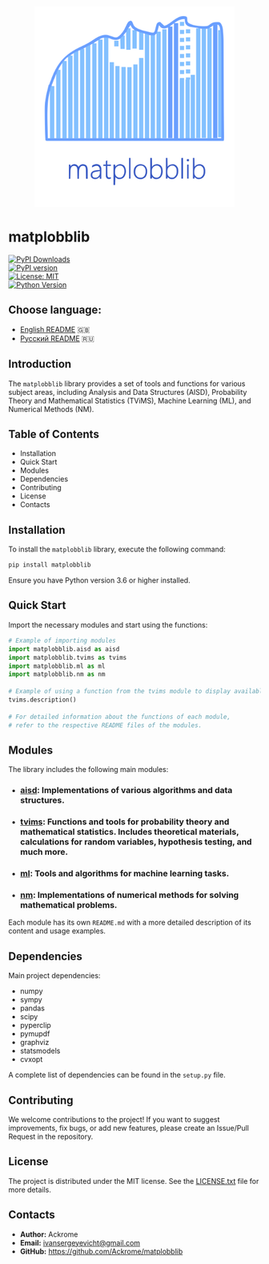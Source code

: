 <center>
    <img src="https://github.com/Ackrome/matplobblib/blob/master/image/notes/icon.svg" alt="icon" width="400" />
</center>

# matplobblib

[![PyPI Downloads](https://img.shields.io/pypi/dm/matplobblib.svg?label=PyPI%20downloads)](
https://pypi.org/project/matplobblib/)<br>
[![PyPI version](https://badge.fury.io/py/matplobblib.svg)](https://badge.fury.io/py/matplobblib)<br>
[![License: MIT](https://img.shields.io/badge/License-MIT-yellow.svg)](https://opensource.org/licenses/MIT)<br>
[![Python Version](https://img.shields.io/pypi/pyversions/matplobblib.svg)](https://pypi.org/project/matplobblib/)<br>

## Choose language:

- [English README](README.md) 🇬🇧
- [Русский README](README-ru.md) 🇷🇺

## Introduction

The `matplobblib` library provides a set of tools and functions for various subject areas, including Analysis and Data Structures (AISD), Probability Theory and Mathematical Statistics (TViMS), Machine Learning (ML), and Numerical Methods (NM).

## Table of Contents

- Installation
- Quick Start
- Modules
- Dependencies
- Contributing
- License
- Contacts

## Installation

To install the `matplobblib` library, execute the following command:

```bash
pip install matplobblib
```

Ensure you have Python version 3.6 or higher installed.

## Quick Start

Import the necessary modules and start using the functions:

```python
# Example of importing modules
import matplobblib.aisd as aisd
import matplobblib.tvims as tvims
import matplobblib.ml as ml
import matplobblib.nm as nm

# Example of using a function from the tvims module to display available topics
tvims.description()

# For detailed information about the functions of each module,
# refer to the respective README files of the modules.
```

## Modules

The library includes the following main modules:

* ### **[aisd](https://github.com/Ackrome/matplobblib/tree/master/matplobblib/aisd)**: Implementations of various algorithms and data structures.
* ### **[tvims](https://github.com/Ackrome/matplobblib/tree/master/matplobblib/tvims#readme)**: Functions and tools for probability theory and mathematical statistics. Includes theoretical materials, calculations for random variables, hypothesis testing, and much more.
* ### **[ml](https://github.com/Ackrome/matplobblib/tree/master/matplobblib/ml#readme)**: Tools and algorithms for machine learning tasks.
* ### **[nm](https://github.com/Ackrome/matplobblib/tree/master/matplobblib/nm#readme)**:  Implementations of numerical methods for solving mathematical problems.

Each module has its own `README.md` with a more detailed description of its content and usage examples.

## Dependencies

Main project dependencies:

* numpy
* sympy
* pandas
* scipy
* pyperclip
* pymupdf
* graphviz
* statsmodels
* cvxopt

A complete list of dependencies can be found in the `setup.py` file.

## Contributing

We welcome contributions to the project! If you want to suggest improvements, fix bugs, or add new features, please create an Issue/Pull Request in the repository.

## License

The project is distributed under the MIT license. See the [LICENSE.txt](https://github.com/Ackrome/matplobblib/blob/master/LICENSE.txt) file for more details.

## Contacts

* **Author:** Ackrome
* **Email:** ivansergeyevicht@gmail.com
* **GitHub:** https://github.com/Ackrome/matplobblib
